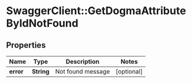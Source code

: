 # SwaggerClient::GetDogmaAttributeByIdNotFound

## Properties
Name | Type | Description | Notes
------------ | ------------- | ------------- | -------------
**error** | **String** | Not found message | [optional] 


